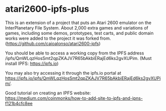 # atari2600-ipfs-plus
This is an extension of a project that puts an Atari 2600 emulator on the InterPlanetary File System. About 2,000 extra games and variations of games, including some demos, prototypes, test carts, and public domain works were added to the project it was forked from. (https://github.com/caioalonso/atari2600-ipfs)

You should be able to access a working copy from the IPFS address /ipfs/QmWLqzHosSmt2qpZKAJV7R65bAkbiERajEd6ks2gvXUPim.
(Must install IPFS: https://ipfs.io)

You may also try accessing it through the ipfs.io portal at https://ipfs.io/ipfs/QmWLqzHosSmt2qpZKAJV7R65bAkbiERajEd6ks2gvXUPim/.

Good tutorial on creating an IPFS website: https://medium.com/coinmonks/how-to-add-site-to-ipfs-and-ipns-f121b4cfc8ee
